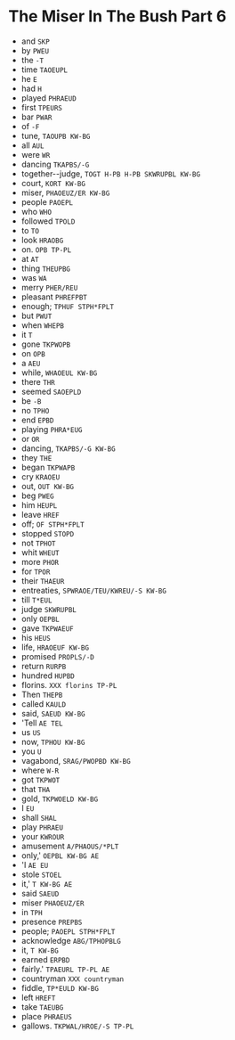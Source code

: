 # The Miser In The Bush Part 6

* and `SKP`
* by `PWEU`
* the `-T`
* time `TAOEUPL`
* he `E`
* had `H`
* played `PHRAEUD`
* first `TPEURS`
* bar `PWAR`
* of `-F`
* tune, `TAOUPB KW-BG`
* all `AUL`
* were `WR`
* dancing `TKAPBS/-G`
* together--judge, `TOGT H-PB H-PB SKWRUPBL KW-BG`
* court, `KORT KW-BG`
* miser, `PHAOEUZ/ER KW-BG`
* people `PAOEPL`
* who `WHO`
* followed `TPOLD`
* to `TO`
* look `HRAOBG`
* on. `OPB TP-PL`
* at `AT`
* thing `THEUPBG`
* was `WA`
* merry `PHER/REU`
* pleasant `PHREFPBT`
* enough; `TPHUF STPH*FPLT`
* but `PWUT`
* when `WHEPB`
* it `T`
* gone `TKPWOPB`
* on `OPB`
* a `AEU`
* while, `WHAOEUL KW-BG`
* there `THR`
* seemed `SAOEPLD`
* be `-B`
* no `TPHO`
* end `EPBD`
* playing `PHRA*EUG`
* or `OR`
* dancing, `TKAPBS/-G KW-BG`
* they `THE`
* began `TKPWAPB`
* cry `KRAOEU`
* out, `OUT KW-BG`
* beg `PWEG`
* him `HEUPL`
* leave `HREF`
* off; `OF STPH*FPLT`
* stopped `STOPD`
* not `TPHOT`
* whit `WHEUT`
* more `PHOR`
* for `TPOR`
* their `THAEUR`
* entreaties, `SPWRAOE/TEU/KWREU/-S KW-BG`
* till `T*EUL`
* judge `SKWRUPBL`
* only `OEPBL`
* gave `TKPWAEUF`
* his `HEUS`
* life, `HRAOEUF KW-BG`
* promised `PROPLS/-D`
* return `RURPB`
* hundred `HUPBD`
* florins. `XXX florins TP-PL`
* Then `THEPB`
* called `KAULD`
* said, `SAEUD KW-BG`
* 'Tell `AE TEL`
* us `US`
* now, `TPHOU KW-BG`
* you `U`
* vagabond, `SRAG/PWOPBD KW-BG`
* where `W-R`
* got `TKPWOT`
* that `THA`
* gold, `TKPWOELD KW-BG`
* I `EU`
* shall `SHAL`
* play `PHRAEU`
* your `KWROUR`
* amusement `A/PHAOUS/*PLT`
* only,' `OEPBL KW-BG AE`
* 'I `AE EU`
* stole `STOEL`
* it,' `T KW-BG AE`
* said `SAEUD`
* miser `PHAOEUZ/ER`
* in `TPH`
* presence `PREPBS`
* people; `PAOEPL STPH*FPLT`
* acknowledge `ABG/TPHOPBLG`
* it, `T KW-BG`
* earned `ERPBD`
* fairly.' `TPAEURL TP-PL AE`
* countryman `XXX countryman`
* fiddle, `TP*EULD KW-BG`
* left `HREFT`
* take `TAEUBG`
* place `PHRAEUS`
* gallows. `TKPWAL/HROE/-S TP-PL`
